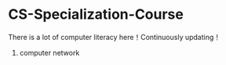 # CS-Specialization-Course
There is a lot of computer literacy here！Continuously updating！
1. computer network

